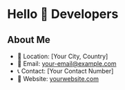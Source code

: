 
<h1>Hello 👋 Developers</h1>

## About Me
- 📍 Location: [Your City, Country]
- 📧 Email: [your-email@example.com](mailto:your-email@example.com)
- 📞 Contact: [Your Contact Number]
- 🔗 Website: [yourwebsite.com](https://yourwebsite.com)
